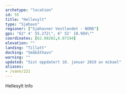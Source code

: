 ```yaml
---
archetype: "location"
id: 55
title: "Hellesylt"
type: "Sjøhavn"
regioner: ["Sjøhavner Vestlandet - NORD"]
gps: "62° 4' 55.272\", 6° 52' 18.984\""
coordinates: [62.08202,6.87194]
elevation: ""
landing: "Tillatt"
docking: "Småbåthavn"
warning: ""
updated: "Sist oppdatert 18. januar 2019 av mikael"
aliases:
- /vann/221
---
```


Hellesylt Info
